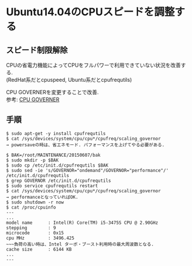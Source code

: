 # Ubuntu14.04のCPUスピードを調整する

## スピード制限解除
CPUの省電力機能によってCPUをフルパワーで利用できていない状況を改善する.  
(RedHat系だとcpuspeed, Ubuntu系だとcpufrequtils)  

CPU GOVERNERを変更することで改善.  
参考: [CPU GOVERNER](http://kledgeb.blogspot.jp/2013/06/ubuntu-cpufreq-1-cpufreq-cpufreq-cpufreq.html)

## 手順
```
$ sudo apt-get -y install cpufrequtils
$ cat /sys/devices/system/cpu/cpu*/cpufreq/scaling_governor
→ powersaveの時は、省エネモード. パフォーマンスを上げてやる必要がある.

$ BAK=/root/MAINTENANCE/20150607/bak
$ sudo mkdir -p $BAK
$ sudo cp /etc/init.d/cpufrequtils $BAK
$ sudo sed -ie 's/GOVERNOR="ondemand"/GOVERNOR="performance"/' /etc/init.d/cpufrequtils
$ grep GOVERNOR /etc/init.d/cpufrequtils
$ sudo service cpufrequtils restart
$ cat /sys/devices/system/cpu/cpu*/cpufreq/scaling_governor
→ performanceとなっていればOK.
$ sudo shutdown -r now
$ cat /proc/cpuinfo
---
...
model name      : Intel(R) Core(TM) i5-3475S CPU @ 2.90GHz
stepping        : 9
microcode       : 0x15
cpu MHz         : 3496.425
~~~負荷の高い時は、Intel ターボ・ブースト利用時の最大周波数となる.
cache size      : 6144 KB
...
---
```
